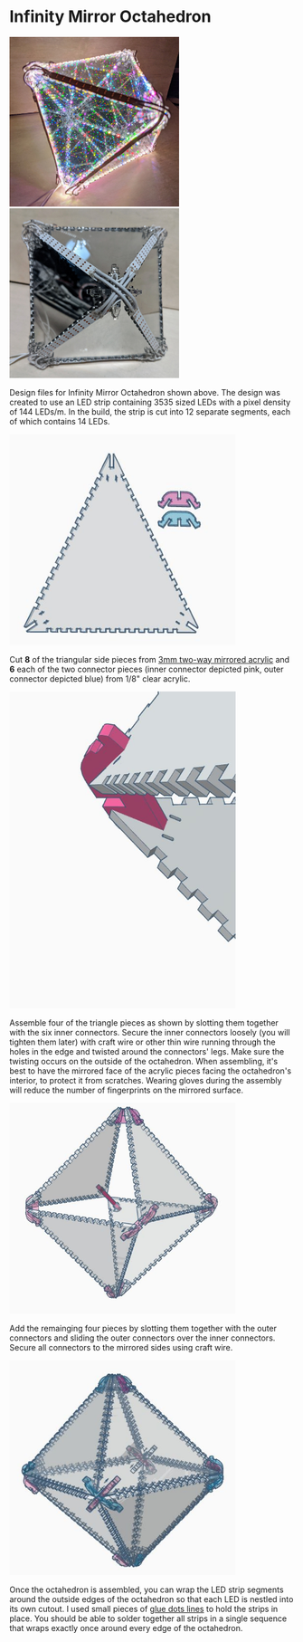 # Infinity Mirror Octahedron
<a href="https://www.youtube.com/watch?v=zY7c4jWUfVQ"><img src="../../Images/OctahedronOn.jpg" width="300px"></a> <img src="../../Images/OctahedronOff.jpg" width="300px">

Design files for Infinity Mirror Octahedron shown above. The design was created to use an LED strip containing 3535 sized LEDs with a pixel density of 144 LEDs/m. In the build, the strip is cut into 12 separate segments, each of which contains 14 LEDs.

<img src="../../Images/Octahedron1.JPG" width="400px">

Cut **8** of the triangular side pieces from <a href="https://www.amazon.com/gp/product/B01G4MQ5OW">3mm two-way mirrored acrylic</a> and **6** each of the two connector pieces (inner connector depicted pink, outer connector depicted blue)  from 1/8" clear acrylic.

<img src="../../Images/Octahedron2.JPG" width="400px">

Assemble four of the triangle pieces as shown by slotting them together with the six inner connectors. Secure the inner connectors loosely (you will tighten them later) with craft wire or other thin wire running through the holes in the edge and twisted around the connectors' legs. Make sure the twisting occurs on the outside of the octahedron. When assembling, it's best to have the mirrored face of the acrylic pieces facing the octahedron's interior, to protect it from scratches. Wearing gloves during the assembly will reduce the number of fingerprints on the mirrored surface.

<img src="../../Images/Octahedron3.JPG" width="400px">
  
Add the remainging four pieces by slotting them together with the outer connectors and sliding the outer connectors over the inner connectors. Secure all connectors to the mirrored sides using craft wire.

<img src="../../Images/Octahedron4.JPG" width="400px">
  
Once the octahedron is assembled, you can wrap the LED strip segments around the outside edges of the octahedron so that each LED is nestled into its own cutout. I used small pieces of <a href="https://www.amazon.com/Glue-Dots-Line-Clear-Lines/dp/B00NGAZURO">glue dots lines</a> to hold the strips in place. You should be able to solder together all strips in a single sequence that wraps exactly once around every edge of the octahedron.
